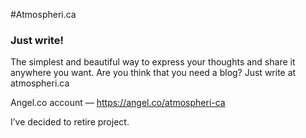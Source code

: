 #Atmospheri.ca
### Just write!
The simplest and beautiful way to express your thoughts and share it anywhere you want. Are you think that you need a blog? Just write at atmospheri.ca

Angel.co account — https://angel.co/atmospheri-ca

I’ve decided to retire project.
